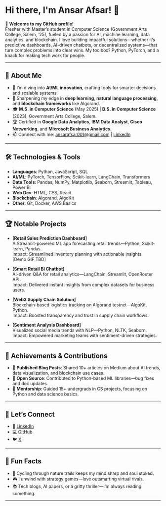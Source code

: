 # Hi there, I'm Ansar Afsar! 👋

🌟 **Welcome to my GitHub profile!**  
Fresher with Master’s student in Computer Science (Government Arts College, Salem, ‘25), fueled by a passion for AI, machine learning, data analytics, and blockchain. I love building impactful solutions—whether it’s predictive dashboards, AI-driven chatbots, or decentralized systems—that turn complex problems into clear wins. My toolbox? Python, PyTorch, and a knack for making tech work for people.

---

## 🚀 About Me
- 🔭 I’m diving into **AI/ML innovation**, crafting tools for smarter decisions and scalable systems.
- 🌱 Sharpening my edge in **deep learning**, **natural language processing**, and **blockchain frameworks** like Algorand.
- 🎓 **M.S. in Computer Science** (May 2025) | **B.S. in Computer Science** (2023), Government Arts College, Salem.
- 🏆 Certified in **Google Data Analytics**, **IBM Data Analyst**, **Cisco Networking**, and **Microsoft Business Analytics**.
- 📫 Connect with me: [ansarafsar001@gmail.com](mailto:ansarafsar001@gmail.com) | [LinkedIn](https://linkedin.com/in/ansarafsar)

---

## 🛠️ Technologies & Tools
- **Languages**: Python, JavaScript, SQL
- **AI/ML**: PyTorch, TensorFlow, Scikit-learn, LangChain, Transformers
- **Data Tools**: Pandas, NumPy, Matplotlib, Seaborn, Streamlit, Tableau, Power BI
- **Web Dev**: HTML, CSS, React
- **Blockchain**: Algorand, AlgoKit
- **Other**: Git, Docker, AWS Basics

---

## 🏆 Notable Projects
- **[**Retail Sales Prediction Dashboard**]**  
   A Streamlit-powered ML app forecasting retail trends—Python, Scikit-learn, Pandas.  
   Impact: Streamlined inventory planning with actionable insights.  
   [Demo GIF TBD]

- **[**Smart Retail BI Chatbot**]**  
   AI-driven Q&A for retail analytics—LangChain, Streamlit, OpenRouter API.  
   Impact: Delivered instant insights from complex datasets for business users.  

- **[**Web3 Supply Chain Solution**]**  
   Blockchain-based logistics tracking on Algorand testnet—AlgoKit, Python.  
   Impact: Boosted transparency and trust in supply chain workflows.  

- **[**Sentiment Analysis Dashboard**]**  
   Visualized social media trends with NLP—Python, NLTK, Seaborn.  
   Impact: Empowered marketing teams with sentiment-driven strategies.  

---

## 🌟 Achievements & Contributions
- 📝 **Published Blog Posts**: Shared 10+ articles on Medium about AI trends, data visualization, and blockchain use cases.
- 🤝 **Open Source**: Contributed to Python-based ML libraries—bug fixes and doc updates.
- 🚀 **Mentorship**: Guided 15+ undergrads in CS projects, focusing on Python and data science basics.

---

## 🌟 Let’s Connect
- 💼 [LinkedIn](https://linkedin.com/in/ansarafsar)  
- 💻 [GitHub](https://github.com/AnsarAfsar)  
- 🐦 [X](https://x.com/ansarafsar)  

---

## 💬 Fun Facts
- 🚴 Cycling through nature trails keeps my mind sharp and soul stoked.
- 🎮 I unwind with strategy games—love outsmarting virtual rivals.
- 📚 Tech blogs, AI papers, or a gritty thriller—I’m always reading something.

---
 <!--✍️ [Portfolio Website](https://your-portfolio.com) *(optional)*  --!>

<!--
**Ansarafsar/Ansarafsar** is a ✨ _special_ ✨ repository because its `README.md` (this file) appears on your GitHub profile.

Here are some ideas to get you started:

- 🔭 I’m currently working on ...
- 🌱 I’m currently learning ...
- 👯 I’m looking to collaborate on ...
- 🤔 I’m looking for help with ...
- 💬 Ask me about ...
- 📫 How to reach me: ...
- 😄 Pronouns: ...
- ⚡ Fun fact: ...
-->
